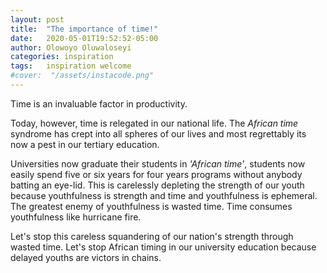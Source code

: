 ```yaml
---
layout: post
title:  "The importance of time!"
date:   2020-05-01T19:52:52-05:00
author: Olowoyo Oluwaloseyi
categories: inspiration
tags:	inspiration welcome
#cover:  "/assets/instacode.png"
---
```





Time is an invaluable factor in productivity. 

Today, however, time is relegated in our national life. The *African time* syndrome has crept into all spheres of our lives and most regrettably its now a pest in our tertiary education.

Universities now graduate their students in *'African time'*, students now easily spend five or six years for four years programs without anybody batting an eye-lid.
This is carelessly depleting the strength of our youth because youthfulness is strength and time and youthfulness is ephemeral.
The greatest enemy of youthfulness is wasted time. Time consumes youthfulness like hurricane fire.

Let's stop this careless squandering of our nation's strength through wasted time. Let's stop African timing in our university education because delayed youths are victors in chains.

